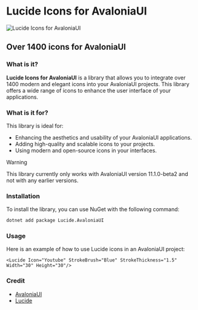 # Lucide Icons for AvaloniaUI

![Lucide Icons for AvaloniaUI](./image/Card.webp)

## Over 1400 icons for AvaloniaUI

### What is it?

**Lucide Icons for AvaloniaUI** is a library that allows you to integrate over 1400 modern and elegant icons into your AvaloniaUI projects. This library offers a wide range of icons to enhance the user interface of your applications.

### What is it for?

This library is ideal for:
- Enhancing the aesthetics and usability of your AvaloniaUI applications.
- Adding high-quality and scalable icons to your projects.
- Using modern and open-source icons in your interfaces.

> [!WARNING]
> This library currently only works with AvaloniaUI version 11.1.0-beta2 and not with any earlier versions.

### Installation

To install the library, you can use NuGet with the following command:

```sh
dotnet add package Lucide.AvaloniaUI
```

### Usage

Here is an example of how to use Lucide icons in an AvaloniaUI project:

```axaml
<Lucide Icon="Youtube" StrokeBrush="Blue" StrokeThickness="1.5" Width="30" Height="30"/>
```

### Credit
- [AvaloniaUI](https://www.avaloniaui.net)
- [Lucide](https://www.lucide.dev)
